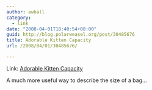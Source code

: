 ```yaml
---
author: awball
category:
  - link
date: "2008-04-01T18:40:54+00:00"
guid: http://blog.polarweasel.org/post/30485676
title: Adorable Kitten Capacity
url: /2008/04/01/30485676/

---
```

Link: [Adorable Kitten Capacity](http://velospace.org/akc)

A much more useful way to describe the size of a bag…
